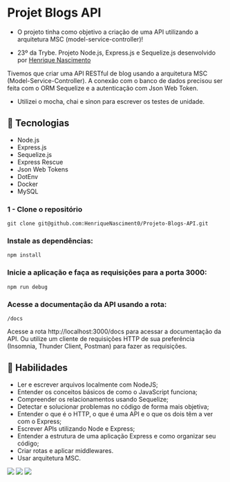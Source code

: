 # Projet Blogs API

* O projeto tinha como objetivo a criação de uma API utilizando a arquitetura MSC (model-service-controller)!

* 23º da Trybe. Projeto Node.js, Express.js e Sequelize.js desenvolvido por [Henrique Nascimento](https://www.linkedin.com/in/henriquen-dev/)

Tivemos que criar uma API RESTful de blog usando a arquitetura MSC (Model-Service-Controller). A conexão com o banco de dados precisou ser feita com o ORM Sequelize e a autenticação com Json Web Token.

* Utilizei o mocha, chai e sinon para escrever os testes de unidade.

## 🚀 Tecnologias

* Node.js
* Express.js
* Sequelize.js
* Express Rescue
* Json Web Tokens
* DotEnv
* Docker
* MySQL

### 1 - Clone o repositório
```
git clone git@github.com:HenriqueNasciment0/Projeto-Blogs-API.git
```

### Instale as dependências:
```
npm install
```

### Inicie a aplicação e faça as requisições para a porta 3000:

```
npm run debug
```

### Acesse a documentação da API usando a rota:
```
/docs
```
Acesse a rota http://localhost:3000/docs para acessar a documentação da API. Ou utilize um cliente de requisições HTTP de sua preferência (Insomnia, Thunder Client, Postman) para fazer as requisições.

## 🚀 Habilidades


* Ler e escrever arquivos localmente com NodeJS;
* Entender os conceitos básicos de como o JavaScript funciona;
* Compreender os relacionamentos usando Sequelize;
* Detectar e solucionar problemas no código de forma mais objetiva;
* Entender o que é o HTTP, o que é uma API e o que os dois têm a ver com o Express;
* Escrever APIs utilizando Node e Express;
* Entender a estrutura de uma aplicação Express e como organizar seu código;
* Criar rotas e aplicar middlewares.
* Usar arquitetura MSC.



<div> 
  <a href = "mailto:hsncorretor@gmail.com"><img src="https://img.shields.io/badge/-Gmail-%23333?style=for-the-badge&logo=gmail&logoColor=white" target="_blank"></a>
  <a href="https://www.linkedin.com/in/henriquen-dev/" target="_blank"><img src="https://img.shields.io/badge/-LinkedIn-%230077B5?style=for-the-badge&logo=linkedin&logoColor=white" target="_blank"></a>
    <a href="https://instagram.com/henrique.s.nasc" target="_blank"><img src="https://img.shields.io/badge/-Instagram-%23E4405F?style=for-the-badge&logo=instagram&logoColor=white" target="_blank"></a> 
</div>
